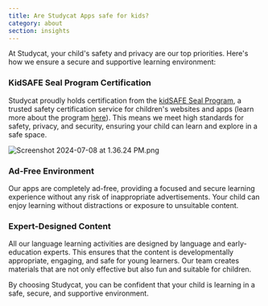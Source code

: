 ```yaml
---
title: Are Studycat Apps safe for kids?
category: about
section: insights
---
```

At Studycat, your child's safety and privacy are our top priorities. Here's how we ensure a secure and supportive learning environment:


### KidSAFE Seal Program Certification


Studycat proudly holds certification from the [kidSAFE Seal Program](https://www.kidsafeseal.com/certifiedproducts/studycat_fun_appseries.html), a trusted safety certification service for children's websites and apps (learn more about the program [here](https://www.kidsafeseal.com/aboutourprogram.html)). This means we meet high standards for safety, privacy, and security, ensuring your child can learn and explore in a safe space.


![Screenshot 2024-07-08 at 1.36.24 PM.png](https://help.studycat.com/hc/article_attachments/34779667893401)


### Ad-Free Environment


Our apps are completely ad-free, providing a focused and secure learning experience without any risk of inappropriate advertisements. Your child can enjoy learning without distractions or exposure to unsuitable content.


### Expert-Designed Content


All our language learning activities are designed by language and early-education experts. This ensures that the content is developmentally appropriate, engaging, and safe for young learners. Our team creates materials that are not only effective but also fun and suitable for children.


By choosing Studycat, you can be confident that your child is learning in a safe, secure, and supportive environment.
